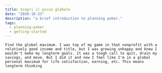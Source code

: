 ```yaml
---
title: Scopri il picco globale
date: "2020-10-23"
description: "a brief introduction to planning poker."
tags:
  - planning-poker
  - getting-started
---
```


    Find the global maximum. I was top of my game in that nonprofit with a relatively good income and title, but I was growing unhappy and knew I wouldn't make my longterm goals. It was a tough call to quit, drain my savings, and move. But I did it and now I feel like I'm in a global personal maximum for life satisfaction, earning, etc. This means longterm thinking